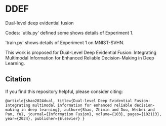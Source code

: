 # DDEF
Dual-level deep evidential fusion

Codes:
'utils.py' defined some shows details of Experiment 1.

'train.py' shows details of Experiment 1 on MNIST-SVHN.

This work is proposed for Dual-Level Deep Evidential Fusion: Integrating Multimodal Information for Enhanced Reliable Decision-Making in Deep Learning.

## Citation

If you find this repository helpful, please consider citing:

`
  @article{shao2024dual,
  title={Dual-level Deep Evidential Fusion: Integrating multimodal information for enhanced reliable decision-making in deep learning},
  author={Shao, Zhimin and Dou, Weibei and Pan, Yu},
  journal={Information Fusion},
  volume={103},
  pages={102113},
  year={2024},
  publisher={Elsevier}
  }
`
